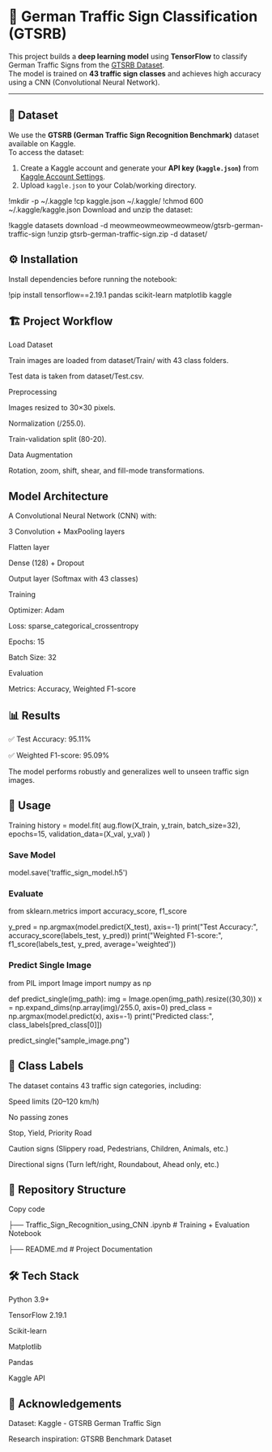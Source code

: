 # 🛑 German Traffic Sign Classification (GTSRB)

This project builds a **deep learning model** using **TensorFlow** to classify German Traffic Signs from the [GTSRB Dataset](https://www.kaggle.com/datasets/meowmeowmeowmeowmeow/gtsrb-german-traffic-sign).  
The model is trained on **43 traffic sign classes** and achieves high accuracy using a CNN (Convolutional Neural Network).

---

## 📂 Dataset
We use the **GTSRB (German Traffic Sign Recognition Benchmark)** dataset available on Kaggle.  
To access the dataset:
1. Create a Kaggle account and generate your **API key (`kaggle.json`)** from [Kaggle Account Settings](https://www.kaggle.com/account).
2. Upload `kaggle.json` to your Colab/working directory.

!mkdir -p ~/.kaggle
!cp kaggle.json ~/.kaggle/
!chmod 600 ~/.kaggle/kaggle.json
Download and unzip the dataset:


!kaggle datasets download -d meowmeowmeowmeowmeow/gtsrb-german-traffic-sign
!unzip gtsrb-german-traffic-sign.zip -d dataset/

## ⚙️ Installation
Install dependencies before running the notebook:

!pip install tensorflow==2.19.1 pandas scikit-learn matplotlib kaggle
## 🏗️ Project Workflow
Load Dataset

Train images are loaded from dataset/Train/ with 43 class folders.

Test data is taken from dataset/Test.csv.

Preprocessing

Images resized to 30×30 pixels.

Normalization (/255.0).

Train-validation split (80-20).

Data Augmentation

Rotation, zoom, shift, shear, and fill-mode transformations.

## Model Architecture
A Convolutional Neural Network (CNN) with:

3 Convolution + MaxPooling layers

Flatten layer

Dense (128) + Dropout

Output layer (Softmax with 43 classes)

Training

Optimizer: Adam

Loss: sparse_categorical_crossentropy

Epochs: 15

Batch Size: 32

Evaluation

Metrics: Accuracy, Weighted F1-score

## 📊 Results
✅ Test Accuracy: 95.11%

✅ Weighted F1-score: 95.09%

The model performs robustly and generalizes well to unseen traffic sign images.

## 🚀 Usage
Training
history = model.fit(
    aug.flow(X_train, y_train, batch_size=32),
    epochs=15,
    validation_data=(X_val, y_val)
)
### Save Model

model.save('traffic_sign_model.h5')

### Evaluate

from sklearn.metrics import accuracy_score, f1_score

y_pred = np.argmax(model.predict(X_test), axis=-1)
print("Test Accuracy:", accuracy_score(labels_test, y_pred))
print("Weighted F1-score:", f1_score(labels_test, y_pred, average='weighted'))

### Predict Single Image

from PIL import Image
import numpy as np

def predict_single(img_path):
    img = Image.open(img_path).resize((30,30))
    x = np.expand_dims(np.array(img)/255.0, axis=0)
    pred_class = np.argmax(model.predict(x), axis=-1)
    print("Predicted class:", class_labels[pred_class[0]])

predict_single("sample_image.png")

## 📌 Class Labels
The dataset contains 43 traffic sign categories, including:

Speed limits (20–120 km/h)

No passing zones

Stop, Yield, Priority Road

Caution signs (Slippery road, Pedestrians, Children, Animals, etc.)

Directional signs (Turn left/right, Roundabout, Ahead only, etc.)

## 📁 Repository Structure

Copy code

├── Traffic_Sign_Recognition_using_CNN .ipynb          # Training + Evaluation Notebook

├── README.md               # Project Documentation

## 🛠️ Tech Stack
Python 3.9+

TensorFlow 2.19.1

Scikit-learn

Matplotlib

Pandas

Kaggle API

## 🙌 Acknowledgements
Dataset: Kaggle - GTSRB German Traffic Sign

Research inspiration: GTSRB Benchmark Dataset
